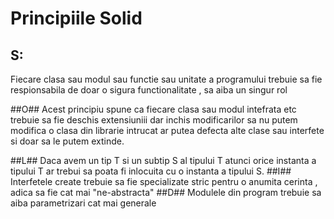 # Principiile Solid #

## S: ##
Fiecare clasa sau modul sau functie sau unitate a programului trebuie sa fie respionsabila de doar o sigura functionalitate , sa aiba un singur rol

##O##
Acest principiu spune ca fiecare clasa sau modul intefrata etc trebuie sa fie deschis extensiuniii dar inchis modificarilor sa nu putem modifica o clasa 
din librarie intrucat ar putea defecta alte clase sau interfete si doar sa le putem extinde.

##L##
Daca avem un tip T si un subtip S al tipului T atunci orice instanta a tipului T ar trebui sa poata fi inlocuita cu o instanta a tipului S.
##I## 
Interfetele create trebuie sa fie specializate stric pentru o anumita cerinta , adica sa fie cat mai "ne-abstracta"
##D##
Modulele din program trebuie sa aiba parametrizari cat mai generale 
